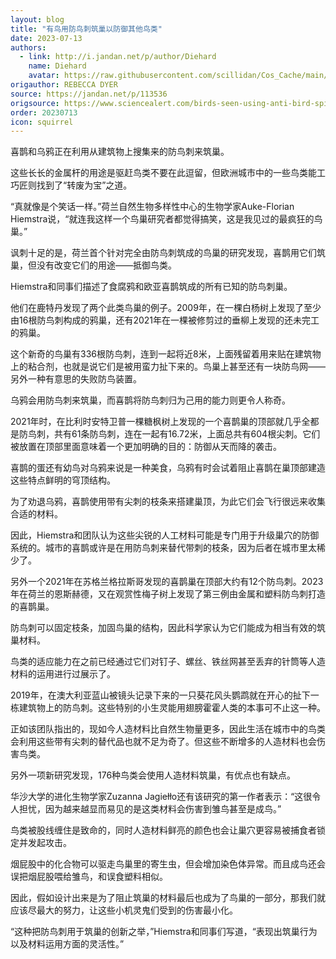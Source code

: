 ```yaml
---
layout: blog
title: "有鸟用防鸟刺筑巢以防御其他鸟类"
date: 2023-07-13
authors:
  - link: http://i.jandan.net/p/author/Diehard
    name: Diehard
    avatar: https://raw.githubusercontent.com/scillidan/Cos_Cache/main/avater/jin.png
origauthor: REBECCA DYER
source: https://jandan.net/p/113536
origsource: https://www.sciencealert.com/birds-seen-using-anti-bird-spikes-to-protect-their-nests-from-well-other-birds
order: 20230713
icon: squirrel
---
```


喜鹊和乌鸦正在利用从建筑物上搜集来的防鸟刺来筑巢。

这些长长的金属杆的用途是驱赶鸟类不要在此逗留，但欧洲城市中的一些鸟类能工巧匠则找到了“转废为宝”之道。

“真就像是个笑话一样。”荷兰自然生物多样性中心的生物学家Auke-Florian Hiemstra说，“就连我这样一个鸟巢研究者都觉得搞笑，这是我见过的最疯狂的鸟巢。”

讽刺十足的是，荷兰首个针对完全由防鸟刺筑成的鸟巢的研究发现，喜鹊用它们筑巢，但没有改变它们的用途——抵御鸟类。

Hiemstra和同事们描述了食腐鸦和欧亚喜鹊筑成的所有已知的防鸟刺巢。

他们在鹿特丹发现了两个此类鸟巢的例子。2009年，在一棵白杨树上发现了至少由16根防鸟刺构成的鸦巢，还有2021年在一棵被修剪过的垂柳上发现的还未完工的鸦巢。

这个新奇的鸟巢有336根防鸟刺，连到一起将近8米，上面残留着用来贴在建筑物上的粘合剂，也就是说它们是被用蛮力扯下来的。鸟巢上甚至还有一块防鸟网——另外一种有意思的失败防鸟装置。

乌鸦会用防鸟刺来筑巢，而喜鹊将防鸟刺归为己用的能力则更令人称奇。

2021年时，在比利时安特卫普一棵糖枫树上发现的一个喜鹊巢的顶部就几乎全都是防鸟刺，共有61条防鸟刺，连在一起有16.72米，上面总共有604根尖刺。它们被放置在顶部里面意味着一个更加明确的目的：防御从天而降的袭击。

喜鹊的蛋还有幼鸟对乌鸦来说是一种美食，乌鸦有时会试着阻止喜鹊在巢顶部建造这些特点鲜明的穹顶结构。

为了劝退乌鸦，喜鹊使用带有尖刺的枝条来搭建巢顶，为此它们会飞行很远来收集合适的材料。

因此，Hiemstra和团队认为这些尖锐的人工材料可能是专门用于升级巢穴的防御系统的。城市的喜鹊或许是在用防鸟刺来替代带刺的枝条，因为后者在城市里太稀少了。

另外一个2021年在苏格兰格拉斯哥发现的喜鹊巢在顶部大约有12个防鸟刺。2023年在荷兰的恩斯赫德，又在观赏性梅子树上发现了第三例由金属和塑料防鸟刺打造的喜鹊巢。

防鸟刺可以固定枝条，加固鸟巢的结构，因此科学家认为它们能成为相当有效的筑巢材料。

鸟类的适应能力在之前已经通过它们对钉子、螺丝、铁丝网甚至丢弃的针筒等人造材料的运用进行过展示了。

2019年，在澳大利亚蓝山被镜头记录下来的一只葵花风头鹦鹉就在开心的扯下一栋建筑物上的防鸟刺。这些特别的小生灵能用翅膀霍霍人类的本事可不止这一种。

正如该团队指出的，现如今人造材料比自然生物量更多，因此生活在城市中的鸟类会利用这些带有尖刺的替代品也就不足为奇了。但这些不断增多的人造材料也会伤害鸟类。

另外一项新研究发现，176种鸟类会使用人造材料筑巢，有优点也有缺点。

华沙大学的进化生物学家Zuzanna Jagiełło还有该研究的第一作者表示：“这很令人担忧，因为越来越显而易见的是这类材料会伤害到雏鸟甚至是成鸟。”

鸟类被股线缠住是致命的，同时人造材料鲜亮的颜色也会让巢穴更容易被捕食者锁定并发起攻击。

烟屁股中的化合物可以驱走鸟巢里的寄生虫，但会增加染色体异常。而且成鸟还会误把烟屁股喂给雏鸟，和误食塑料相似。

因此，假如设计出来是为了阻止筑巢的材料最后也成为了鸟巢的一部分，那我们就应该尽最大的努力，让这些小机灵鬼们受到的伤害最小化。

“这种把防鸟刺用于筑巢的创新之举，”Hiemstra和同事们写道，“表现出筑巢行为以及材料运用方面的灵活性。”

